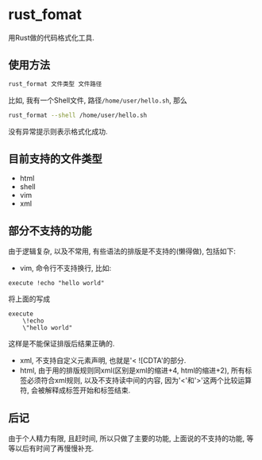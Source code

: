 # rust_fomat
用Rust做的代码格式化工具.

## 使用方法

```bash
rust_format 文件类型 文件路径
```

比如, 我有一个Shell文件, 路径`/home/user/hello.sh`, 那么
```bash
rust_format --shell /home/user/hello.sh
```

没有异常提示则表示格式化成功.

## 目前支持的文件类型

- html
- shell
- vim
- xml

## 部分不支持的功能

由于逻辑复杂, 以及不常用, 有些语法的排版是不支持的(懒得做), 包括如下:

- vim, 命令行不支持换行, 比如:
```
execute !echo "hello world"
```

将上面的写成

```vim
execute 
    \!echo
    \"hello world"
```
这样是不能保证排版后结果正确的.

- xml, 不支持自定义元素声明, 也就是'< ![CDTA'的部分.
- html, 由于用的排版规则同xml(区别是xml的缩进+4, html的缩进+2), 所有标签必须符合xml规则, 以及不支持读<script></script>中间的内容, 因为'<'和'>'这两个比较运算符, 会被解释成标签开始和标签结束.

## 后记

由于个人精力有限, 且赶时间, 所以只做了主要的功能, 上面说的不支持的功能, 等等以后有时间了再慢慢补充.


